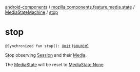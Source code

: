 [android-components](../../index.md) / [mozilla.components.feature.media.state](../index.md) / [MediaStateMachine](index.md) / [stop](./stop.md)

# stop

`@Synchronized fun stop(): `[`Unit`](https://kotlinlang.org/api/latest/jvm/stdlib/kotlin/-unit/index.html) [(source)](https://github.com/mozilla-mobile/android-components/blob/master/components/feature/media/src/main/java/mozilla/components/feature/media/state/MediaStateMachine.kt#L65)

Stop observing [Session](../../mozilla.components.browser.session/-session/index.md) and their [Media](../../mozilla.components.concept.engine.media/-media/index.md).

The [MediaState](../-media-state/index.md) will be reset to [MediaState.None](../-media-state/-none/index.md)

